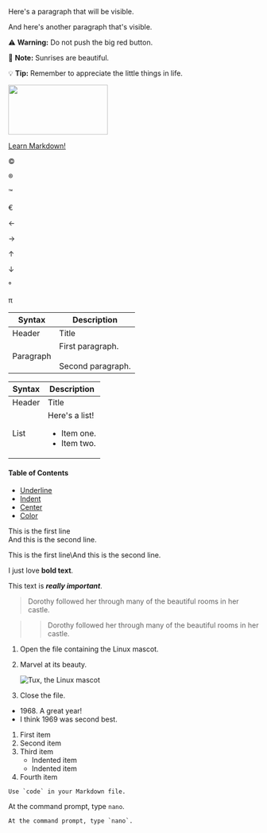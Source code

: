 Here's a paragraph that will be visible.

[This is a comment that will be hidden.]: # 

And here's another paragraph that's visible.

:warning: **Warning:** Do not push the big red button.

:memo: **Note:** Sunrises are beautiful.

:bulb: **Tip:** Remember to appreciate the little things in life.

<img src="card colors.png" width="200" height="100">

<a href="https://www.markdownguide.org" target="_blank">Learn Markdown!</a>

&copy;   

&reg;

&trade;

&euro;

&larr;

&rarr;

&uarr;

&darr;

&#176;

&#960;

| Syntax      | Description |
| ----------- | ----------- |
| Header      | Title |
| Paragraph   | First paragraph. <br><br> Second paragraph. |


| Syntax      | Description |
| ----------- | ----------- |
| Header      | Title |
| List        | Here's a list! <ul><li>Item one.</li><li>Item two.</li></ul> |

#### Table of Contents
- [Underline](#underline)
- [Indent](#indent)
- [Center](#center)
- [Color](#color)

<p>This is the first line<br>And this is the second line.</p>

<p>This is the first line\And this is the second line.</p>

I just love __bold text__.

This text is <em><strong>really important</strong></em>. 

> Dorothy followed her through many of the beautiful rooms in her castle. 

>> Dorothy followed her through many of the beautiful rooms in her castle. 

1. Open the file containing the Linux mascot.
2. Marvel at its beauty.

    ![Tux, the Linux mascot](/assets/images/tux.png)

3. Close the file.

- 1968\. A great year!
- I think 1969 was second best.

1. First item
2. Second item
3. Third item
    - Indented item
    - Indented item
4. Fourth item

``Use `code` in your Markdown file.``

At the command prompt, type `nano`.

``At the command prompt, type `nano`.``

